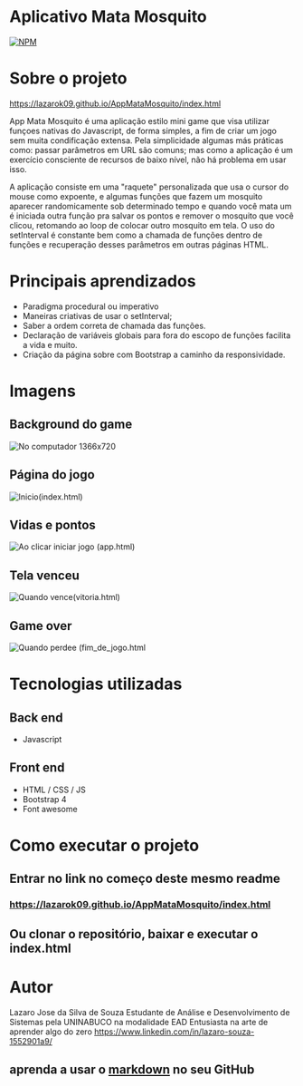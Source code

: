 # Aplicativo Mata Mosquito
[![NPM](https://img.shields.io/npm/l/react)](https://github.com/lazarok09/AppMataMosquito/blob/main/LICENSE) 

# Sobre o projeto

https://lazarok09.github.io/AppMataMosquito/index.html

App Mata Mosquito é uma aplicação estilo mini game que visa utilizar funçoes nativas do Javascript, de forma simples, a fim de criar um jogo sem muita condificação extensa. Pela simplicidade algumas más práticas como: passar parâmetros em URL são comuns; mas como a aplicação é um exercício consciente de recursos de baixo nível, não há problema em usar isso.

A aplicação consiste em uma "raquete" personalizada que usa o cursor do mouse como expoente, e algumas funções que fazem um mosquito aparecer randomicamente sob determinado tempo e quando você mata um é iniciada outra função pra salvar os pontos e remover o mosquito que você clicou, retomando ao loop de colocar outro mosquito em tela. O uso do setInterval é constante bem como a chamada de funções dentro de funções e recuperação desses parâmetros em outras páginas HTML.
# Principais aprendizados
* Paradigma procedural ou imperativo
* Maneiras criativas de usar o setInterval;
* Saber a ordem correta de chamada das funções.
* Declaração de variáveis globais para fora do escopo de funções facilita a vida e muito.
* Criação da página sobre com Bootstrap a caminho da responsividade.

# Imagens
## Background do game
![No computador 1366x720](https://github.com/lazarok09/AppMataMosquito/blob/main/imagens/mosquito_e_background.png)

## Página do jogo
![Inicio(index.html)](https://github.com/lazarok09/AppMataMosquito/blob/main/imagens/Tela1doJogo.png)
## Vidas e pontos
![Ao clicar iniciar jogo (app.html)](https://github.com/lazarok09/AppMataMosquito/blob/main/imagens/Tela2App-doJogo.png)
## Tela venceu
![Quando vence(vitoria.html)](https://github.com/lazarok09/AppMataMosquito/blob/main/imagens/Tela3Venceu-doJogo.png)
## Game over
![Quando perdee (fim_de_jogo.html](https://github.com/lazarok09/AppMataMosquito/blob/main/imagens/Tela4GameOver-doJogo.png)


# Tecnologias utilizadas
## Back end
- Javascript
## Front end
- HTML / CSS / JS 
- Bootstrap 4
- Font awesome
# Como executar o projeto
## Entrar no link no começo deste mesmo readme
### https://lazarok09.github.io/AppMataMosquito/index.html
## Ou clonar o repositório, baixar e executar o index.html

# Autor

Lazaro Jose da Silva de Souza
Estudante de Análise e Desenvolvimento de Sistemas pela UNINABUCO na modalidade EAD
Entusiasta na arte de aprender algo do zero
https://www.linkedin.com/in/lazaro-souza-1552901a9/
## aprenda a usar o [markdown](https://docs.pipz.com/central-de-ajuda/learning-center/guia-basico-de-markdown#open) no seu GitHub


